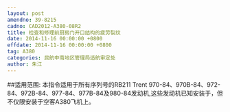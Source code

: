 ```yaml
---
layout: post
amendno: 39-8215
cadno: CAD2012-A380-08R2
title: 检查和修理前厨房门开口结构的疲劳裂纹
date: 2014-11-16 00:00:00 +0800
effdate: 2014-11-16 00:00:00 +0800
tag: A380
categories: 民航中南地区管理局适航审定处
author: 朱江
---
```


##适用范围:
本指令适用于所有序列号的RB211 Trent 970-84、970B-84、972-84、972B-84、977-84、977B-84及980-84发动机,这些发动机已知安装于，但不仅限安装于空客A380飞机上。

